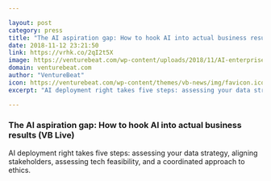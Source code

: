 ```yaml
---

layout: post
category: press
title: "The AI aspiration gap: How to hook AI into actual business results (VB Live)"
date: 2018-11-12 23:21:50
link: https://vrhk.co/2qI2t5X
image: https://venturebeat.com/wp-content/uploads/2018/11/AI-enterprise.shutterstock_763283074.jpg?fit=1200%2C850&strip=all
domain: venturebeat.com
author: "VentureBeat"
icon: https://venturebeat.com/wp-content/themes/vb-news/img/favicon.ico
excerpt: "AI deployment right takes five steps: assessing your data strategy, aligning stakeholders, assessing tech feasibility, and a coordinated approach to ethics."

---
```


### The AI aspiration gap: How to hook AI into actual business results (VB Live)

AI deployment right takes five steps: assessing your data strategy, aligning stakeholders, assessing tech feasibility, and a coordinated approach to ethics.